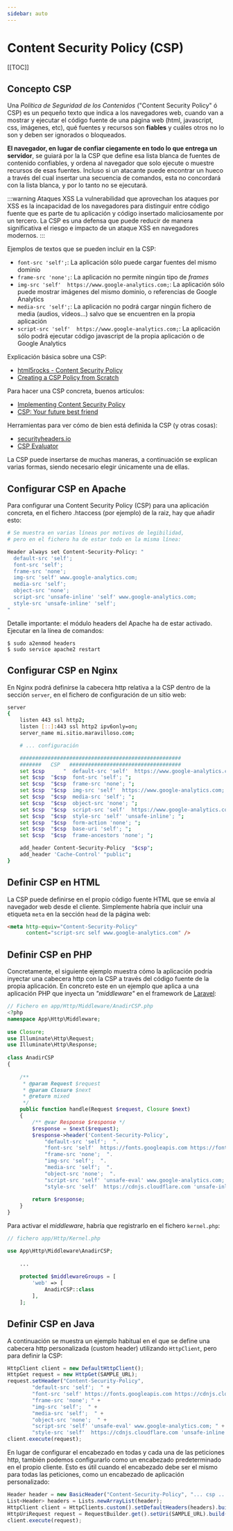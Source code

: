```yaml
---
sidebar: auto
---
```


# Content Security Policy (CSP)

[[TOC]]


## Concepto CSP

Una *Política de Seguridad de los Contenidos* ("Content Security Policy" ó CSP) es un pequeño texto que indica a los navegadores
web, cuando van a mostrar y ejecutar el código fuente de una página web (html, javascript, css, imágenes, etc), qué fuentes y 
recursos son **fiables** y cuáles otros no lo son y deben ser ignorados o bloqueados.

**El navegador, en lugar de confiar ciegamente en todo lo que entrega un servidor**, se guiará por la la CSP 
que define esa lista blanca de fuentes de contenido confiables, y ordena al navegador que solo ejecute o muestre 
recursos de esas fuentes. Incluso si un atacante puede encontrar un hueco a través del cual insertar una secuencia de 
comandos, esta no concordará con la lista blanca, y por lo tanto no se ejecutará.

:::warning Ataques XSS
La vulnerabilidad que aprovechan los ataques por XSS es la incapacidad de los navegadores para distinguir entre código fuente
que es parte de tu aplicación y código insertado maliciosamente por un tercero. La CSP es una defensa que puede reducir 
de manera significativa el riesgo e impacto de un ataque XSS en navegadores modernos.
:::

Ejemplos de textos que se pueden incluir en la CSP:

- ```font-src 'self';```: La aplicación sólo puede cargar fuentes del mismo dominio
- ```frame-src 'none';```: La aplicación no permite ningún tipo de *frames*
- ```img-src 'self'  https://www.google-analytics.com;```: La aplicación sólo puede mostrar imágenes del mismo dominio, o referencias de Google Analytics
- ```media-src 'self';```: La aplicación no podrá cargar ningún fichero de media (audios, vídeos...) salvo que se encuentren en la propia aplicación
- ```script-src 'self'  https://www.google-analytics.com;```: La aplicación sólo podrá ejecutar código javascript de la propia aplicación o de Google Analytics

Explicación básica sobre una CSP:

- [html5rocks - Content Security Policy](http://www.html5rocks.com/en/tutorials/security/content-security-policy/)
- [Creating a CSP Policy from Scratch](https://diogomonica.com/2015/12/30/creating-a-csp-policy-from-scratch/)

Para hacer una CSP concreta, buenos artículos:

- [Implementing Content Security Policy](https://hacks.mozilla.org/2016/02/implementing-content-security-policy/)
- [CSP: Your future best friend](https://www.smashingmagazine.com/2016/09/content-security-policy-your-future-best-friend/)

Herramientas para ver cómo de bien está definida la CSP (y otras cosas):

- [securityheaders.io](https://securityheaders.io)
- [CSP Evaluator](https://csp-evaluator.withgoogle.com/)

La CSP puede insertarse de muchas maneras, a continuación se explican varias formas, siendo necesario elegir 
únicamente una de ellas.


## Configurar CSP en Apache

Para configurar una Content Security Policy (CSP) para una aplicación concreta, en el fichero .htaccess (por ejemplo) 
de la raiz, hay que añadir esto:

```bash
# Se muestra en varias líneas por motivos de legibilidad, 
# pero en el fichero ha de estar todo en la misma línea:

Header always set Content-Security-Policy: "
  default-src 'self';
  font-src 'self';
  frame-src 'none';
  img-src 'self' www.google-analytics.com;
  media-src 'self';
  object-src 'none';
  script-src 'unsafe-inline' 'self' www.google-analytics.com;
  style-src 'unsafe-inline' 'self';
"
```

Detalle importante: el módulo headers del Apache ha de estar activado. Ejecutar en la línea de comandos:

```shell script
$ sudo a2enmod headers
$ sudo service apache2 restart
```


## Configurar CSP en Nginx

En Nginx podrá definirse la cabecera http relativa a la CSP dentro de la sección ```server```, en el fichero
de configuración de un sitio web:

```bash
server
{
    listen 443 ssl http2;
    listen [::]:443 ssl http2 ipv6only=on;
    server_name mi.sitio.maravilloso.com;

    # ... configuración

    ####################################################
    #######   CSP   ####################################
    set $csp      "  default-src 'self'  https://www.google-analytics.com; ";
    set $csp  "$csp  font-src 'self'; ";
    set $csp  "$csp  frame-src 'none'; ";
    set $csp  "$csp  img-src 'self'  https://www.google-analytics.com; ";
    set $csp  "$csp  media-src 'self'; ";
    set $csp  "$csp  object-src 'none'; ";
    set $csp  "$csp  script-src 'self'  https://www.google-analytics.com; ";
    set $csp  "$csp  style-src 'self' 'unsafe-inline'; ";
    set $csp  "$csp  form-action 'none'; ";
    set $csp  "$csp  base-uri 'self'; ";
    set $csp  "$csp  frame-ancestors 'none'; ";

    add_header Content-Security-Policy  "$csp";
    add_header 'Cache-Control' "public";
}
``` 


## Definir CSP en HTML

La CSP puede definirse en el propio código fuente HTML que se envía al navegador web desde el cliente. Simplemente habría
que incluir una etiqueta ```meta``` en la sección ```head``` de la página web:

```html
<meta http-equiv="Content-Security-Policy" 
      content="script-src self www.google-analytics.com" />
```


## Definir CSP en PHP

Concretamente, el siguiente ejemplo muestra cómo la aplicación podría inyectar una cabecera http con la CSP
a través del código fuente de la propia aplicación. En concreto este en un ejemplo que aplica a una aplicación PHP
que inyecta un *"middleware"* en el framework de [Laravel](https://laravel.com/):


```php
// Fichero en app/Http/Middleware/AnadirCSP.php
<?php
namespace App\Http\Middleware;
 
use Closure;
use Illuminate\Http\Request;
use Illuminate\Http\Response;
 
class AnadirCSP
{
 
    /**
     * @param Request $request
     * @param Closure $next
     * @return mixed
     */
    public function handle(Request $request, Closure $next)
    {
        /** @var Response $response */
        $response = $next($request);
        $response->header('Content-Security-Policy',
            "default-src 'self';  ".
            "font-src 'self'  https://fonts.googleapis.com https://fonts.gstatic.com; ".
            "frame-src 'none';  ".
            "img-src 'self';  ".
            "media-src 'self';  ".
            "object-src 'none';  ".
            "script-src 'self' 'unsafe-eval' www.google-analytics.com; ".
            "style-src 'self'  https://cdnjs.cloudflare.com 'unsafe-inline';  ");
 
        return $response;
    }
}
```

Para activar el *middleware*, habría que registrarlo en el fichero ```kernel.php```:

```php
// fichero app/Http/Kernel.php

use App\Http\Middleware\AnadirCSP;
 
    ...
 
    protected $middlewareGroups = [
        'web' => [
            AnadirCSP::class
        ],
    ];
```


## Definir CSP en Java

A continuación se muestra un ejemplo habitual en el que se define una cabecera http personalizada (custom header) utilizando
```HttpClient```, pero para definir la CSP:

```javascript
HttpClient client = new DefaultHttpClient();
HttpGet request = new HttpGet(SAMPLE_URL);
request.setHeader("Content-Security-Policy", 
        "default-src 'self';  " +
        "font-src 'self' https://fonts.googleapis.com https://cdnjs.cloudflare.com; " +
        "frame-src 'none'; " +
        "img-src 'self';  " +
        "media-src 'self';  " +
        "object-src 'none';  " +
        "script-src 'self' 'unsafe-eval' www.google-analytics.com; " +
        "style-src 'self'  https://cdnjs.cloudflare.com 'unsafe-inline';  ");
client.execute(request);
```

En lugar de configurar el encabezado en todas y cada una de las peticiones http, también podemos configurarlo como 
un encabezado predeterminado en el propio cliente. Esto es útil cuando el encabezado debe ser el mismo para todas
las peticiones, como un encabezado de aplicación personalizado:

```javascript
Header header = new BasicHeader("Content-Security-Policy", "... csp ...");
List<Header> headers = Lists.newArrayList(header);
HttpClient client = HttpClients.custom().setDefaultHeaders(headers).build();
HttpUriRequest request = RequestBuilder.get().setUri(SAMPLE_URL).build();
client.execute(request);
```

